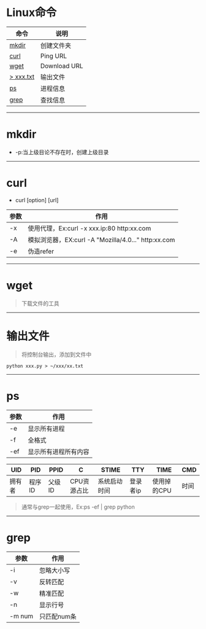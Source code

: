 # Linux命令

命令|说明
---|---
[mkdir](#mkdir)|创建文件夹
[curl](#curl)|Ping URL
[wget](#wget)|Download URL
[> xxx.txt](#输出文件)|输出文件
[ps](#ps)|进程信息
[grep](#grep)|查找信息

---
# mkdir
* -p:当上级目论不存在时，创建上级目录
---
# curl
* curl [option] [url]

参数|作用
---|---
-x|使用代理，Ex:curl -x xxx.ip:80 http:xx.com
-A|模拟浏览器，EX:curl -A "Mozilla/4.0..." http:xx.com
-e|伪造refer

---
# wget
> 下载文件的工具

---
# 输出文件
> 将控制台输出，添加到文件中
```
python xxx.py > ~/xxx/xx.txt
```
---
# ps
参数|作用
---|---
-e|显示所有进程
-f|全格式
-ef|显示所有进程所有内容

UID|PID|PPID|C|STIME|TTY|TIME|CMD
---|---|---|---|---|---|---|---
拥有者|程序ID|父级ID|CPU资源占比|系统启动时间|登录者ip|使用掉的CPU|时间|下达的指令

> 通常与grep一起使用，Ex:ps -ef | grep python

---
# grep
参数|作用
---|---
-i|忽略大小写
-v|反转匹配
-w|精准匹配
-n|显示行号
-m num|只匹配num条
